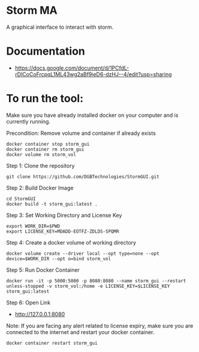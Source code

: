 # Storm MA

A graphical interface to interact with storm. 

# Documentation

- https://docs.google.com/document/d/1PCfdL-rDlCoCoFrcpqL1ML43wg2aBf9ieD6-dzHJ--4/edit?usp=sharing

# To run the tool:

Make sure you have already installed docker on your computer and is currently running. 

Precondition: Remove volume and container if already exists

```
docker container stop storm_gui
docker container rm storm_gui
docker volume rm storm_vol
```

Step 1: Clone the repository

```
git clone https://github.com/DGBTechnologies/StormGUI.git
```

Step 2: Build Docker Image

```
cd StormGUI
docker build -t storm_gui:latest .
```

Step 3: Set Working Directory and License Key

```
export WORK_DIR=$PWD
export LICENSE_KEY=MDADD-EOTFZ-ZDLDS-SPQMR
```


Step 4: Create a docker volume  of working directory

```
docker volume create --driver local --opt type=none --opt device=$WORK_DIR --opt o=bind storm_vol
```


Step 5: Run Docker Container

```
docker run -it -p 5000:5000 -p 8080:8080 --name storm_gui --restart unless-stopped -v storm_vol:/home -e LICENSE_KEY=$LICENSE_KEY storm_gui:latest
```

Step 6: Open Link 

- http://127.0.0.1:8080



Note: If you are facing any alert related to license expiry, make sure you are connected to the internet and restart your docker container.

```
docker container restart storm_gui
```

